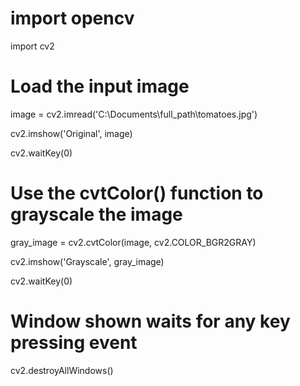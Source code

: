 # import opencv

import cv2
 
# Load the input image

image = cv2.imread('C:\\Documents\\full_path\\tomatoes.jpg')

cv2.imshow('Original', image)

cv2.waitKey(0)
 
# Use the cvtColor() function to grayscale the image

gray_image = cv2.cvtColor(image, cv2.COLOR_BGR2GRAY)
 

cv2.imshow('Grayscale', gray_image)

cv2.waitKey(0)  
 
# Window shown waits for any key pressing event
cv2.destroyAllWindows()
